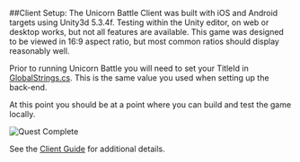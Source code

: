 ##Client Setup:
The Unicorn Battle Client was built with iOS and Android targets using Unity3d 5.3.4f. Testing within the Unity editor, on web or desktop works, but not all features are available. This game was designed to be viewed in 16:9 aspect ratio, but most common ratios should display reasonably well. 

Prior to running Unicorn Battle you will need to set your TitleId in [GlobalStrings.cs](https://github.com/PlayFab/UnicornBattle/blob/master/UnicornBattle/Assets/Scripts/Misc/GlobalStrings.cs). This is the same value you used when setting up the back-end.

At this point you should be at a point where you can build and test the game locally. 

![Quest Complete](https://github.com/PlayFab/UnicornBattle/wiki/Assets/Images/QuestComplete.png "Quest Complete!")

See the [Client Guide](https://github.com/PlayFab/UnicornBattle/wiki/2-Unicorn-Battle-Client-Guide) for additional details.

